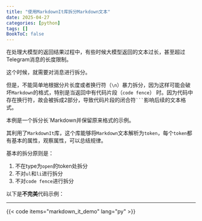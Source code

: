 ```yaml
---
title: "使用MarkdownIt库拆分Markdown文本"
date: 2025-04-27
categories: [python]
tags: []
BookToC: false
---
```


在处理大模型的返回结果过程中，有些时候大模型返回的文本过长，甚至超过Telegram消息的长度限制。

这个时候，就需要对消息进行拆分。

但是，不能简单地根据分片长度或者换行符（`\n`）暴力拆分，因为这样可能会破坏`Markdown`的格式，特别是当返回中有代码片段（`code fence`）
时。因为代码中存在换行符，故会被拆成2部分，导致代码片段的闭合符<code>```</code>影响后续的文本格式。

<!--more-->

本例是一个拆分长`Markdown并保留原来格式的示例。

其利用了`MarkdownIt`库，这个库能够将`Markdown`文本解析为`token`，每个`token`都有基本的属性，观察属性，可以总结规律。

基本的拆分原则是：

1. 不在type为`open`的token处拆分
2. 不对`ul`和`li`进行拆分
3. 不对`code fence`进行拆分

以下是**不完美**代码示例：

---


{{< code items="markdown_it_demo" lang="py" >}}

